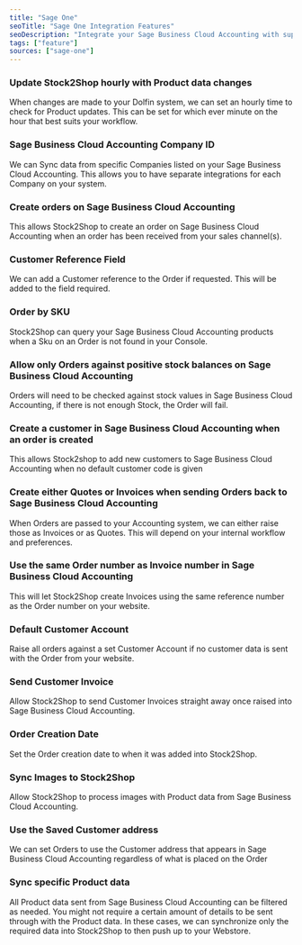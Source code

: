```yaml
---
title: "Sage One"
seoTitle: "Sage One Integration Features"
seoDescription: "Integrate your Sage Business Cloud Accounting with supported Sales Channels/Webstores through Stock2Shop"
tags: ["feature"]
sources: ["sage-one"]
---
```


<!-- ***NOT IN USE***

param_due_date_days
param_get_products_filter
get_products_limit
param_get_images_enabled
get_images_limit
company_id
param_default_shipping_code
param_invoice_body
param_invoice_subject
param_sales_rep_id
param_tax_code
param_tax_exempt_code
param_product_field_map
password
username
order_map
sync_mode
customer_map
-->

<!-- cron_get_products_schedule -->
### Update Stock2Shop hourly with Product data changes
When changes are made to your Dolfin system, we can set an hourly time to check for Product updates.
This can be set for which ever minute on the hour that best suits your workflow.

<!-- company_id -->
### Sage Business Cloud Accounting Company ID
We can Sync data from specific Companies listed on your Sage Business Cloud Accounting. This allows you to 
have separate integrations for each Company on your system. 

<!-- create_order_enabled -->
### Create orders on Sage Business Cloud Accounting
This allows Stock2Shop to create an order on Sage Business Cloud Accounting when
an order has been received from your sales channel(s).

<!-- customer_reference_field -->
### Customer Reference Field
We can add a Customer reference to the Order if requested. This will be added to the field required.

<!-- order_by_sku -->
### Order by SKU
Stock2Shop can query your Sage Business Cloud Accounting products when a Sku on an Order is not found in your Console.

<!-- param_negative_stock_disabled -->
### Allow only Orders against positive stock balances on Sage Business Cloud Accounting
Orders will need to be checked against stock values in Sage Business Cloud Accounting, if there is not enough Stock, 
the Order will fail. 

<!-- param_create_customer_enabled -->
### Create a customer in Sage Business Cloud Accounting when an order is created
This allows Stock2shop to add new customers to Sage Business Cloud Accounting when no default customer code is given

<!-- param_quote_enabled -->
### Create either Quotes or Invoices when sending Orders back to Sage Business Cloud Accounting
When Orders are passed to your Accounting system, we can either raise those as Invoices or as Quotes. 
This will depend on your internal workflow and preferences.

<!-- param_channel_order_code_enabled -->
### Use the same Order number as Invoice number in Sage Business Cloud Accounting
This will let Stock2Shop create Invoices using the same reference number as the Order number on your website.

<!-- param_default_customer_code -->
### Default Customer Account
Raise all orders against a set Customer Account if no customer data is sent with the Order from your website.

<!-- param_send_invoice_enabled -->
### Send Customer Invoice
Allow Stock2Shop to send Customer Invoices straight away once raised into Sage Business Cloud Accounting.

<!-- order_created_date_now -->
### Order Creation Date
Set the Order creation date to when it was added into Stock2Shop.

<!-- queue_fetch_images -->
### Sync Images to Stock2Shop
Allow Stock2Shop to process images with Product data from Sage Business Cloud Accounting.

<!-- param_use_customer_address -->
### Use the Saved Customer address
We can set Orders to use the Customer address that appears in Sage Business Cloud Accounting 
regardless of what is placed on the Order

<!-- param_product_field_map -->
### Sync specific Product data 
All Product data sent from Sage Business Cloud Accounting can be filtered as needed.
You might not require a certain amount of details to be sent through with the Product data.
In these cases, we can synchronize only the required data into Stock2Shop to then push up to your Webstore.
